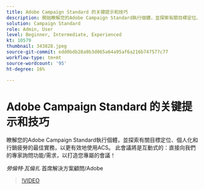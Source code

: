 ```yaml
---
title: Adobe Campaign Standard 的关键提示和技巧
description: 開始瞭解您的Adobe Campaign Standard執行個體，並探索有關目標定位、個人化和行銷疲勞的最佳實務，以更有效地使用A... （說明應該介於60到160個字元之間）
solution: Campaign Standard
role: Admin, User
level: Beginner, Intermediate, Experienced
kt: 10579
thumbnail: 343828.jpeg
source-git-commit: edd0bdb28a9b3d065a64a95af6a216b747577c77
workflow-type: tm+mt
source-wordcount: '95'
ht-degree: 16%

---
```


# Adobe Campaign Standard 的关键提示和技巧

瞭解您的Adobe Campaign Standard執行個體，並探索有關目標定位、個人化和行銷疲勞的最佳實務，以更有效地使用ACS。 此會議將是互動式的：直接向我們的專家詢問功能/需求，以打造您專屬的會議！

*勞倫特·瓦倫扎* 首席解決方案顧問/Adobe

>[!VIDEO](https://video.tv.adobe.com/v/343828/?quality=12&learn=on)
